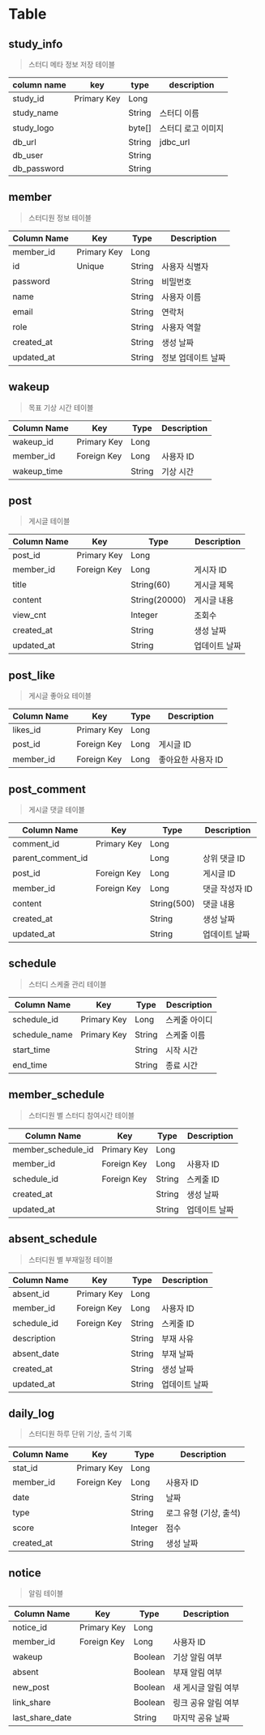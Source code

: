 # Table

## study_info

> 스터디 메타 정보 저장 테이블

| column name | key         | type   | description        |
| ----------- | ----------- | ------ | ------------------ |
| study_id    | Primary Key | Long   |                    |
| study_name  |             | String | 스터디 이름        |
| study_logo  |             | byte[] | 스터디 로고 이미지 |
| db_url      |             | String | jdbc_url           |
| db_user     |             | String |                    |
| db_password |             | String |                    |

## member

> 스터디원 정보 테이블

| Column Name | Key         | Type   | Description        |
| ----------- | ----------- | ------ | ------------------ |
| member_id   | Primary Key | Long   |                    |
| id          | Unique      | String | 사용자 식별자      |
| password    |             | String | 비밀번호           |
| name        |             | String | 사용자 이름        |
| email       |             | String | 연락처             |
| role        |             | String | 사용자 역할        |
| created_at  |             | String | 생성 날짜          |
| updated_at  |             | String | 정보 업데이트 날짜 |

## wakeup

> 목표 기상 시간 테이블

| Column Name | Key         | Type   | Description |
| ----------- | ----------- | ------ | ----------- |
| wakeup_id   | Primary Key | Long   |             |
| member_id   | Foreign Key | Long   | 사용자 ID   |
| wakeup_time |             | String | 기상 시간   |

## post

> 게시글 테이블

| Column Name | Key         | Type          | Description   |
| ----------- | ----------- | ------------- | ------------- |
| post_id     | Primary Key | Long          |               |
| member_id   | Foreign Key | Long          | 게시자 ID     |
| title       |             | String(60)    | 게시글 제목   |
| content     |             | String(20000) | 게시글 내용   |
| view_cnt    |             | Integer       | 조회수        |
| created_at  |             | String        | 생성 날짜     |
| updated_at  |             | String        | 업데이트 날짜 |

## post_like

> 게시글 좋아요 테이블

| Column Name | Key         | Type | Description        |
| ----------- | ----------- | ---- | ------------------ |
| likes_id    | Primary Key | Long |                    |
| post_id     | Foreign Key | Long | 게시글 ID          |
| member_id   | Foreign Key | Long | 좋아요한 사용자 ID |

## post_comment

> 게시글 댓글 테이블

| Column Name       | Key         | Type        | Description    |
| ----------------- | ----------- | ----------- | -------------- |
| comment_id        | Primary Key | Long        |                |
| parent_comment_id |             | Long        | 상위 댓글 ID   |
| post_id           | Foreign Key | Long        | 게시글 ID      |
| member_id         | Foreign Key | Long        | 댓글 작성자 ID |
| content           |             | String(500) | 댓글 내용      |
| created_at        |             | String      | 생성 날짜      |
| updated_at        |             | String      | 업데이트 날짜  |

## schedule

> 스터디 스케줄 관리 테이블

| Column Name   | Key         | Type   | Description   |
| ------------- | ----------- | ------ | ------------- |
| schedule_id   | Primary Key | Long   | 스케줄 아이디 |
| schedule_name | Primary Key | String | 스케줄 이름   |
| start_time    |             | String | 시작 시간     |
| end_time      |             | String | 종료 시간     |

## member_schedule

> 스터디원 별 스터디 참여시간 테이블

| Column Name        | Key         | Type   | Description   |
| ------------------ | ----------- | ------ | ------------- |
| member_schedule_id | Primary Key | Long   |               |
| member_id          | Foreign Key | Long   | 사용자 ID     |
| schedule_id        | Foreign Key | String | 스케줄 ID     |
| created_at         |             | String | 생성 날짜     |
| updated_at         |             | String | 업데이트 날짜 |

## absent_schedule

> 스터디원 별 부재일정 테이블

| Column Name | Key         | Type   | Description   |
| ----------- | ----------- | ------ | ------------- |
| absent_id   | Primary Key | Long   |               |
| member_id   | Foreign Key | Long   | 사용자 ID     |
| schedule_id | Foreign Key | String | 스케줄 ID     |
| description |             | String | 부재 사유     |
| absent_date |             | String | 부재 날짜     |
| created_at  |             | String | 생성 날짜     |
| updated_at  |             | String | 업데이트 날짜 |

## daily_log

> 스터디원 하루 단위 기상, 출석 기록

| Column Name | Key         | Type    | Description            |
| ----------- | ----------- | ------- | ---------------------- |
| stat_id     | Primary Key | Long    |                        |
| member_id   | Foreign Key | Long    | 사용자 ID              |
| date        |             | String  | 날짜                   |
| type        |             | String  | 로그 유형 (기상, 출석) |
| score       |             | Integer | 점수                   |
| created_at  |             | String  | 생성 날짜              |

## notice

> 알림 테이블

| Column Name     | Key         | Type    | Description         |
| --------------- | ----------- | ------- | ------------------- |
| notice_id       | Primary Key | Long    |                     |
| member_id       | Foreign Key | Long    | 사용자 ID           |
| wakeup          |             | Boolean | 기상 알림 여부      |
| absent          |             | Boolean | 부재 알림 여부      |
| new_post        |             | Boolean | 새 게시글 알림 여부 |
| link_share      |             | Boolean | 링크 공유 알림 여부 |
| last_share_date |             | String  | 마지막 공유 날짜    |
